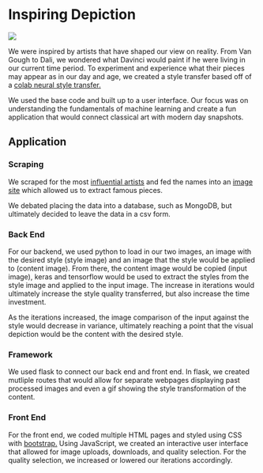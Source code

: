 # Inspiring Depiction

![](https://upload.wikimedia.org/wikipedia/en/d/dd/The_Persistence_of_Memory.jpg)

We were inspired by artists that have shaped our view on reality. From Van Gough to Dali, we wondered what Davinci would paint if he were living in our current time period. To experiment and experience what their pieces may appear as in our day and age, we created a style transfer based off of a [colab neural style transfer.](https://colab.research.google.com/github/tensorflow/models/blob/master/research/nst_blogpost/4_Neural_Style_Transfer_with_Eager_Execution.ipynb)

We used the base code and built up to a user interface. Our focus was on understanding the fundamentals of machine learning and create a fun application that would connect classical art with modern day snapshots. 

## Application

### Scraping
We scraped for the most [influential artists](http://www.theartwolf.com/articles/most-important-painters.htm) and fed the names into an [image site](https://www.wikiart.org/en/) which allowed us to extract famous pieces. 

We debated placing the data into a database, such as MongoDB, but ultimately decided to leave the data in a csv form.

### Back End
For our backend, we used python to load in our two images, an image with the desired style (style image) and an image that the style would be applied to (content image). From there, the content image would be copied (input image), keras and tensorflow would be used to extract the styles from the style image and applied to the input image. The increase in iterations would ultimately increase the style quality transferred, but also increase the time investment. 

As the iterations increased, the image comparison of the input against the style would decrease in variance, ultimately reaching a point that the visual depiction would be the content with the desired style.

### Framework
We used flask to connect our back end and front end. In flask, we created mutliple routes that would allow for separate webpages displaying past processed images and even a gif showing the style transformation of the content. 

### Front End
For the front end, we coded multiple HTML pages and styled using CSS with [bootstrap.](https://colab.research.google.com/github/tensorflow/models/blob/master/research/nst_blogpost/4_Neural_Style_Transfer_with_Eager_Execution.ipynb) Using JavaScript, we created an interactive user interface that allowed for image uploads, downloads, and quality selection. For the quality selection, we increased or lowered our iterations accordingly.

